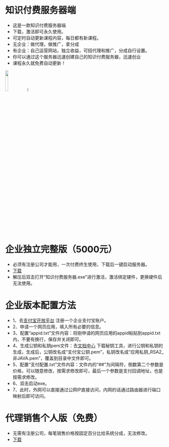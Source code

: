 # 知识付费服务器端
- 这是一款知识付费服务器端
- 下载，激活即可永久使用。
- 可定时自动更新课程内容，每日都有新课程。
- 无企业：做代理，做推广，拿分成
- 有企业：自己运营网站，独立收益，可招代理和推广，分成自行设置。
- 你可以通过这个服务器迅速创建自己的知识付费服务器，迅速创业
- 课程永久就免费自动更新！

<img decoding="async" src="https://github.com/dhrdzy/KnowledgePayment_Server/blob/main/image/2.png" width="13%" hight="13%"> <img decoding="async" src="https://github.com/dhrdzy/KnowledgePayment_Server/blob/main/image/1.jpg" width="5%" hight="5%"> 

# 企业独立完整版（5000元）
- 必须有注册公司才能用，一次付费终生使用，下载后一键启动服务器。
- [下载](https://github.com/dhrdzy/KnowledgePayment_Server/releases/download/1.0.0.1/KnowledgePayment_Server_Enterprise.zip)
- 解压后双击打开“知识付费服务器.exe”进行激活，激活绑定硬件，更换硬件后无法使用。

# 企业版本配置方法
- 1、去[支付宝开放平台](https://openhome.alipay.com/) 注册一个企业支付宝账户。
- 2、申请一个网页应用，填入所有必要的信息。
- 3、配置“appid.txt”文件内容：将刚申请的网页应用的appid粘贴到appid.txt内，不要有换行，保存并关闭即可。
- 4、生成公钥和私钥pem文件：去[文档中心](https://opendocs.alipay.com/common/02kipk?pathHash=0d20b438) 下载秘钥工具，进行公钥和私钥的生成，生成后，公钥改名成“支付宝公钥.pem”，私钥改名成“应用私钥_RSA2_非JAVA.pem”，覆盖到目录中文件即可。
- 5、配置“支付配置.txt”文件内容：文件内的“##”为间隔符，倒数第二个参数是价格，可以随意修改，按需求修改即可，最后一个参数是支付回调地址，也是按需求修改。
- 6、双击启动exe。
- 7、此时，外网可以直接通过公网IP直接访问，内网的话通过路由器进行端口映射后即可访问。

# 代理销售个人版（免费）
- 无需有注册公司，每笔销售价格按固定百分比给系统分成，无法修改。
- [下载](https://github.com/dhrdzy/KnowledgePayment_Server/tree/main/测试体验)
